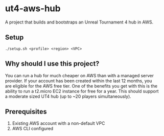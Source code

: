 # ut4-aws-hub
A project that builds and bootstraps an Unreal Tournament 4 hub in AWS.

## Setup
`./setup.sh <profile> <region> <VPC>`

## Why should I use this project?
You can run a hub for much cheaper on AWS than with a managed server provider. If your account has been created within the last 12 months, you are eligible for the AWS free tier. One of the benefits you get with this is the ability to run a t2.micro EC2 instance for free for a year. This should support a moderate sized UT4 hub (up to ~20 players simultaneously).

## Prerequisites
1. Existing AWS account with a non-default VPC
2. AWS CLI configured